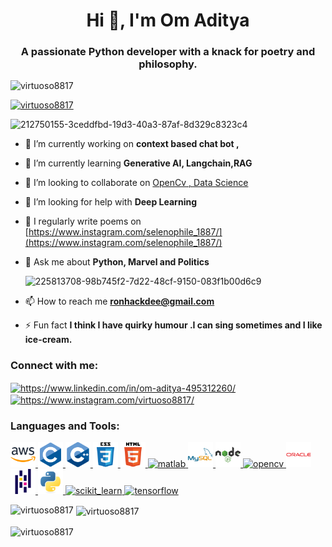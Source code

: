 <h1 align="center">Hi 👋, I'm Om Aditya</h1>
<h3 align="center">A passionate Python developer with a knack for poetry and philosophy.</h3>

<p align="left"> <img src="https://komarev.com/ghpvc/?username=virtuoso8817&label=Profile%20views&color=0e75b6&style=flat" alt="virtuoso8817" /> </p>

<p align="left"> <a href="https://github.com/ryo-ma/github-profile-trophy"><img src="https://github-profile-trophy.vercel.app/?username=virtuoso8817" alt="virtuoso8817" /></a> </p>

![212750155-3ceddfbd-19d3-40a3-87af-8d329c8323c4](https://github.com/user-attachments/assets/eac2c83d-0880-4cd5-b6ec-870ca62be86d)




- 🔭 I’m currently working on **context based chat bot ,**

- 🌱 I’m currently learning **Generative AI, Langchain,RAG**

- 👯 I’m looking to collaborate on [OpenCv , Data Science](https://github.com/virtuoso8817/face_recognition-login-system)

- 🤝 I’m looking for help with **Deep Learning**

- 📝 I regularly write poems on [https://www.instagram.com/selenophile_1887/](https://www.instagram.com/selenophile_1887/)

- 💬 Ask me about **Python, Marvel and Politics**

  ![225813708-98b745f2-7d22-48cf-9150-083f1b00d6c9](https://github.com/user-attachments/assets/eab17592-da2d-4587-a36c-04bcf1062895)


- 📫 How to reach me **ronhackdee@gmail.com**

- ⚡ Fun fact **I think I have quirky humour .I can sing sometimes and I like ice-cream.**

<h3 align="left">Connect with me:</h3>
<p align="left">
<a href="https://linkedin.com/in/https://www.linkedin.com/in/om-aditya-495312260/" target="blank"><img align="center" src="https://raw.githubusercontent.com/rahuldkjain/github-profile-readme-generator/master/src/images/icons/Social/linked-in-alt.svg" alt="https://www.linkedin.com/in/om-aditya-495312260/" height="30" width="40" /></a>
<a href="https://instagram.com/https://www.instagram.com/virtuoso8817/" target="blank"><img align="center" src="https://raw.githubusercontent.com/rahuldkjain/github-profile-readme-generator/master/src/images/icons/Social/instagram.svg" alt="https://www.instagram.com/virtuoso8817/" height="30" width="40" /></a>
</p>

<h3 align="left">Languages and Tools:</h3>
<p align="left"> <a href="https://aws.amazon.com" target="_blank" rel="noreferrer"> <img src="https://raw.githubusercontent.com/devicons/devicon/master/icons/amazonwebservices/amazonwebservices-original-wordmark.svg" alt="aws" width="40" height="40"/> </a> <a href="https://www.cprogramming.com/" target="_blank" rel="noreferrer"> <img src="https://raw.githubusercontent.com/devicons/devicon/master/icons/c/c-original.svg" alt="c" width="40" height="40"/> </a> <a href="https://www.w3schools.com/cpp/" target="_blank" rel="noreferrer"> <img src="https://raw.githubusercontent.com/devicons/devicon/master/icons/cplusplus/cplusplus-original.svg" alt="cplusplus" width="40" height="40"/> </a> <a href="https://www.w3schools.com/css/" target="_blank" rel="noreferrer"> <img src="https://raw.githubusercontent.com/devicons/devicon/master/icons/css3/css3-original-wordmark.svg" alt="css3" width="40" height="40"/> </a> <a href="https://www.w3.org/html/" target="_blank" rel="noreferrer"> <img src="https://raw.githubusercontent.com/devicons/devicon/master/icons/html5/html5-original-wordmark.svg" alt="html5" width="40" height="40"/> </a> <a href="https://www.mathworks.com/" target="_blank" rel="noreferrer"> <img src="https://upload.wikimedia.org/wikipedia/commons/2/21/Matlab_Logo.png" alt="matlab" width="40" height="40"/> </a> <a href="https://www.mysql.com/" target="_blank" rel="noreferrer"> <img src="https://raw.githubusercontent.com/devicons/devicon/master/icons/mysql/mysql-original-wordmark.svg" alt="mysql" width="40" height="40"/> </a> <a href="https://nodejs.org" target="_blank" rel="noreferrer"> <img src="https://raw.githubusercontent.com/devicons/devicon/master/icons/nodejs/nodejs-original-wordmark.svg" alt="nodejs" width="40" height="40"/> </a> <a href="https://opencv.org/" target="_blank" rel="noreferrer"> <img src="https://www.vectorlogo.zone/logos/opencv/opencv-icon.svg" alt="opencv" width="40" height="40"/> </a> <a href="https://www.oracle.com/" target="_blank" rel="noreferrer"> <img src="https://raw.githubusercontent.com/devicons/devicon/master/icons/oracle/oracle-original.svg" alt="oracle" width="40" height="40"/> </a> <a href="https://pandas.pydata.org/" target="_blank" rel="noreferrer"> <img src="https://raw.githubusercontent.com/devicons/devicon/2ae2a900d2f041da66e950e4d48052658d850630/icons/pandas/pandas-original.svg" alt="pandas" width="40" height="40"/> </a> <a href="https://www.python.org" target="_blank" rel="noreferrer"> <img src="https://raw.githubusercontent.com/devicons/devicon/master/icons/python/python-original.svg" alt="python" width="40" height="40"/> </a> <a href="https://scikit-learn.org/" target="_blank" rel="noreferrer"> <img src="https://upload.wikimedia.org/wikipedia/commons/0/05/Scikit_learn_logo_small.svg" alt="scikit_learn" width="40" height="40"/> </a> <a href="https://www.tensorflow.org" target="_blank" rel="noreferrer"> <img src="https://www.vectorlogo.zone/logos/tensorflow/tensorflow-icon.svg" alt="tensorflow" width="40" height="40"/> </a> </p>

<p><img align="left" src="https://github-readme-stats.vercel.app/api/top-langs?username=virtuoso8817&show_icons=true&locale=en&layout=compact" alt="virtuoso8817" /></p>

<p>&nbsp;<img align="center" src="https://github-readme-stats.vercel.app/api?username=virtuoso8817&show_icons=true&locale=en" alt="virtuoso8817" /></p>

<p><img align="center" src="https://github-readme-streak-stats.herokuapp.com/?user=virtuoso8817&" alt="virtuoso8817" /></p>
